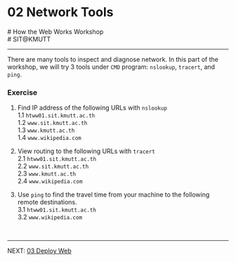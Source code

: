 # 02 Network Tools
\# How the Web Works Workshop  
\# SIT@KMUTT


---
There are many tools to inspect and diagnose network. In this part of the workshop, we will try 3 tools under `CMD` program: `nslookup`, `tracert`, and `ping`.   

### Exercise
1. Find IP address of the following URLs with `nslookup`  
1.1 `htww01.sit.kmutt.ac.th`  
1.2 `www.sit.kmutt.ac.th`  
1.3 `www.kmutt.ac.th`  
1.4 `www.wikipedia.com`

2. View routing to the following URLs with `tracert`  
2.1 `htww01.sit.kmutt.ac.th`  
2.2 `www.sit.kmutt.ac.th`  
2.3 `www.kmutt.ac.th`  
2.4 `www.wikipedia.com`

3. Use `ping` to find the travel time from your machine to the following remote destinations.  
3.1 `htww01.sit.kmutt.ac.th`  
3.2 `www.wikipedia.com`  
<br>

---
NEXT: [03 Deploy Web](03-deploy-web.md)